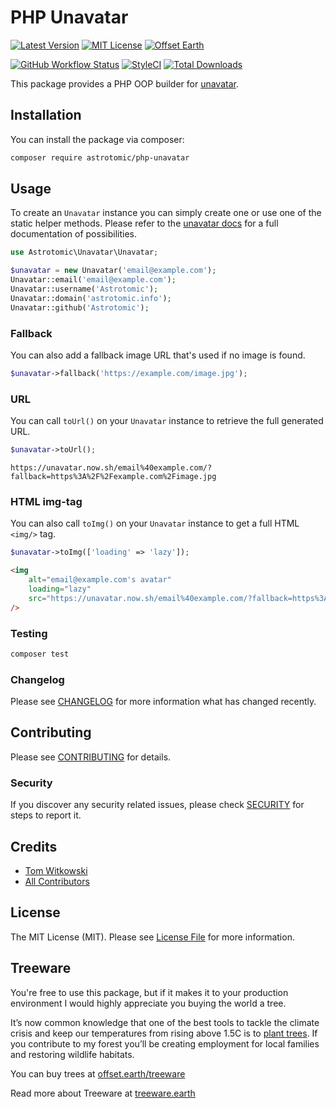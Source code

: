 

# PHP Unavatar

[![Latest Version](http://img.shields.io/packagist/v/astrotomic/php-unavatar.svg?label=Release&style=for-the-badge)](https://packagist.org/packages/astrotomic/php-unavatar)
[![MIT License](https://img.shields.io/github/license/Astrotomic/php-unavatar.svg?label=License&color=blue&style=for-the-badge)](https://github.com/Astrotomic/php-unavatar/blob/master/LICENSE)
[![Offset Earth](https://img.shields.io/badge/Treeware-%F0%9F%8C%B3-green?style=for-the-badge)](https://offset.earth/treeware)

[![GitHub Workflow Status](https://img.shields.io/github/workflow/status/Astrotomic/php-unavatar/run-tests?style=flat-square&logoColor=white&logo=github&label=Tests)](https://github.com/Astrotomic/php-unavatar/actions?query=workflow%3Arun-tests)
[![StyleCI](https://styleci.io/repos/242236468/shield)](https://styleci.io/repos/242236468)
[![Total Downloads](https://img.shields.io/packagist/dt/astrotomic/php-unavatar.svg?label=Downloads&style=flat-square)](https://packagist.org/packages/astrotomic/php-unavatar)

This package provides a PHP OOP builder for [unavatar](https://unavatar.now.sh).

## Installation

You can install the package via composer:

```bash
composer require astrotomic/php-unavatar
```

## Usage

To create an `Unavatar` instance you can simply create one or use one of the static helper methods.
Please refer to the [unavatar docs](https://unavatar.now.sh/) for a full documentation of possibilities.

```php
use Astrotomic\Unavatar\Unavatar;

$unavatar = new Unavatar('email@example.com');
Unavatar::email('email@example.com');
Unavatar::username('Astrotomic');
Unavatar::domain('astrotomic.info');
Unavatar::github('Astrotomic');
```

### Fallback

You can also add a fallback image URL that's used if no image is found.

```php
$unavatar->fallback('https://example.com/image.jpg');
```

### URL

You can call `toUrl()` on your `Unavatar` instance to retrieve the full generated URL.

```php
$unavatar->toUrl();
```

```
https://unavatar.now.sh/email%40example.com/?fallback=https%3A%2F%2Fexample.com%2Fimage.jpg
```

### HTML img-tag

You can also call `toImg()` on your `Unavatar` instance to get a full HTML `<img/>` tag.

```php
$unavatar->toImg(['loading' => 'lazy']);
```

```html
<img 
    alt="email@example.com's avatar"
    loading="lazy" 
    src="https://unavatar.now.sh/email%40example.com/?fallback=https%3A%2F%2Fexample.com%2Fimage.jpg" 
/>
```

### Testing

``` bash
composer test
```

### Changelog

Please see [CHANGELOG](CHANGELOG.md) for more information what has changed recently.

## Contributing

Please see [CONTRIBUTING](CONTRIBUTING.md) for details.

### Security

If you discover any security related issues, please check [SECURITY](https://github.com/Astrotomic/.github/blob/master/SECURITY.md) for steps to report it.

## Credits

- [Tom Witkowski](https://github.com/Gummibeer)
- [All Contributors](../../contributors)

## License

The MIT License (MIT). Please see [License File](LICENSE.md) for more information.

## Treeware

You're free to use this package, but if it makes it to your production environment I would highly appreciate you buying the world a tree.

It’s now common knowledge that one of the best tools to tackle the climate crisis and keep our temperatures from rising above 1.5C is to [plant trees](https://www.bbc.co.uk/news/science-environment-48870920). If you contribute to my forest you’ll be creating employment for local families and restoring wildlife habitats.

You can buy trees at [offset.earth/treeware](https://plant.treeware.earth/Astrotomic/php-unavatar)

Read more about Treeware at [treeware.earth](https://treeware.earth)
